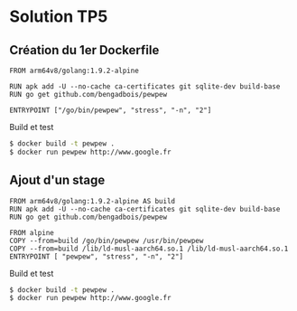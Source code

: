 # Solution TP5

## Création du 1er Dockerfile

```docker
FROM arm64v8/golang:1.9.2-alpine

RUN apk add -U --no-cache ca-certificates git sqlite-dev build-base
RUN go get github.com/bengadbois/pewpew

ENTRYPOINT ["/go/bin/pewpew", "stress", "-n", "2"]
```

Build et test

```sh
$ docker build -t pewpew .
$ docker run pewpew http://www.google.fr
```

## Ajout d'un stage

```docker
FROM arm64v8/golang:1.9.2-alpine AS build
RUN apk add -U --no-cache ca-certificates git sqlite-dev build-base
RUN go get github.com/bengadbois/pewpew

FROM alpine
COPY --from=build /go/bin/pewpew /usr/bin/pewpew
COPY --from=build /lib/ld-musl-aarch64.so.1 /lib/ld-musl-aarch64.so.1
ENTRYPOINT [ "pewpew", "stress", "-n", "2"]
```

Build et test

```sh
$ docker build -t pewpew .
$ docker run pewpew http://www.google.fr
```
